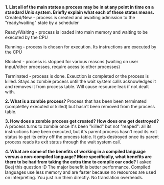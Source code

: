**1. List all of the main states a process may be in at any point in time on a standard Unix system. Briefly explain what each of these states means.**
Created/New - process is created and awaiting admission to the "ready/waiting" state by a scheduler

Ready/Waiting - process is loaded into main memory and waiting to be executed by the CPU

Running - process is chosen for execution. Its instructions are executed by the CPU

Blocked - process is stopped for various reasons (waiting on user input/other processes, require acess to other processes)

Terminated - process is done. Exeuction is completed or the process is killed. Stays as zombie process until the wait system calls acknowledges it and removes it from process table. Will cause resource leak if not dealt with.

**2. What is a zombie process?**
Process that has been been terminated (completley executed or killed) but hasn't been removed from the process table.

**3. How does a zombie process get created? How does one get destroyed?**
A process turns to zombie once it's been "killed" but not "reaped": all its instructions have been executed, but it's parent process hasn't read its exit status to get its entry off the process table. 
It gets destroyed once its parent process reads its exit status through the wait system call.

**4. What are some of the benefits of working in a compiled language versus a non-compiled language? More specifically, what benefits are there to be had from taking the extra time to compile our code?**
I asked Beej this question :D The major benefit is better performance. Compiled languages use less memory and are faster because no resources are used on interpreting. You just run them directly. No translation overheads.

